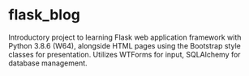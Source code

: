 # flask_blog
Introductory project to learning Flask web application framework with Python 3.8.6 (W64), alongside HTML pages using the Bootstrap style classes for presentation. Utilizes WTForms for input, SQLAlchemy for database management.
